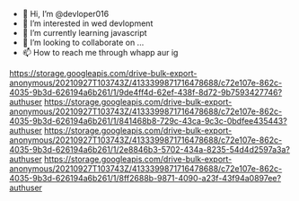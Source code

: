 - 👋 Hi, I’m @devloper016
- 👀 I’m interested in wed devlopment
- 🌱 I’m currently learning javascript
- 💞️ I’m looking to collaborate on ...
- 📫 How to reach me through whapp aur ig

https://storage.googleapis.com/drive-bulk-export-anonymous/20210927T103743Z/4133399871716478688/c72e107e-862c-4035-9b3d-626194a6b261/1/9de4ff4d-62ef-438f-8d72-9b7593427746?authuser
https://storage.googleapis.com/drive-bulk-export-anonymous/20210927T103743Z/4133399871716478688/c72e107e-862c-4035-9b3d-626194a6b261/1/841468b8-729c-43ca-9c3c-0bdfee435443?authuser
https://storage.googleapis.com/drive-bulk-export-anonymous/20210927T103743Z/4133399871716478688/c72e107e-862c-4035-9b3d-626194a6b261/1/2e8846b3-5702-434a-8235-54d4d2597a3a?authuser
https://storage.googleapis.com/drive-bulk-export-anonymous/20210927T103743Z/4133399871716478688/c72e107e-862c-4035-9b3d-626194a6b261/1/8ff2688b-9871-4090-a23f-43f94a0897ee?authuser


<!---
devloper016/devloper016 is a ✨ special ✨ repository because its `README.md` (this file) appears on your GitHub profile.
You can click the Preview link to take a look at your changes.


